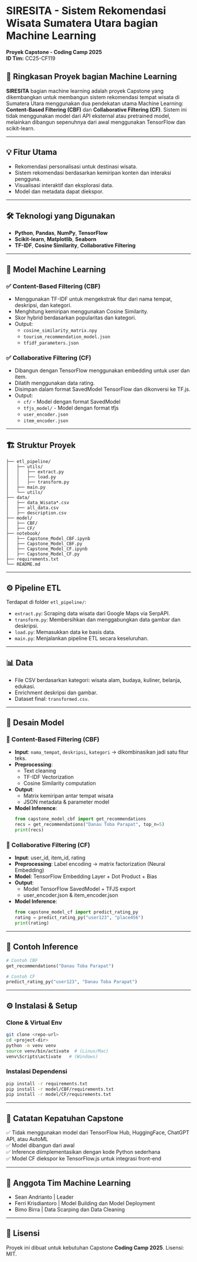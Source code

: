 # SIRESITA - Sistem Rekomendasi Wisata Sumatera Utara bagian Machine Learning

**Proyek Capstone - Coding Camp 2025**  
**ID Tim:** CC25-CF119

## 📌 Ringkasan Proyek bagian Machine Learning

**SIRESITA** bagian machine learning adalah proyek Capstone yang dikembangkan untuk membangun sistem rekomendasi tempat wisata di Sumatera Utara menggunakan dua pendekatan utama Machine Learning: **Content-Based Filtering (CBF)** dan **Collaborative Filtering (CF)**. Sistem ini tidak menggunakan model dari API eksternal atau pretrained model, melainkan dibangun sepenuhnya dari awal menggunakan TensorFlow dan scikit-learn.

---

## 💡 Fitur Utama

- Rekomendasi personalisasi untuk destinasi wisata.
- Sistem rekomendasi berdasarkan kemiripan konten dan interaksi pengguna.
- Visualisasi interaktif dan eksplorasi data.
- Model dan metadata dapat diekspor.

---

## 🛠️ Teknologi yang Digunakan

- **Python**, **Pandas**, **NumPy**, **TensorFlow**
- **Scikit-learn**, **Matplotlib**, **Seaborn**
- **TF-IDF**, **Cosine Similarity**, **Collaborative Filtering**

---

## 🧠 Model Machine Learning

### ✅ Content-Based Filtering (CBF)
- Menggunakan TF-IDF untuk mengekstrak fitur dari nama tempat, deskripsi, dan kategori.
- Menghitung kemiripan menggunakan Cosine Similarity.
- Skor hybrid berdasarkan popularitas dan kategori.
- Output:
  - `cosine_similarity_matrix.npy`
  - `tourism_recommendation_model.json`
  - `tfidf_parameters.json`

### ✅ Collaborative Filtering (CF)
- Dibangun dengan TensorFlow menggunakan embedding untuk user dan item.
- Dilatih menggunakan data rating.
- Disimpan dalam format SavedModel TensorFlow dan dikonversi ke TF.js.
- Output:
  - `cf/` - Model dengan format SavedModel
  - `tfjs_model/` - Model dengan format tfjs
  - `user_encoder.json`
  - `item_encoder.json`

---

## 🏗️ Struktur Proyek

```
├── etl_pipeline/
│   ├── utils/
│   │   ├── extract.py
│   │   ├── load.py
│   │   ├── transform.py
│   ├── main.py
│   └── utils/
├── data/
│   ├── data_Wisata*.csv
│   ├── all_data.csv
│   ├── description.csv
├── model/
│   ├── CBF/
│   ├── CF/
├── notebook/
│   ├── Capstone_Model_CBF.ipynb
│   ├── Capstone_Model_CBF.py
│   ├── Capstone_Model_CF.ipynb
│   ├── Capstone_Model_CF.py
├── requirements.txt
└── README.md
```

---

## ⚙️ Pipeline ETL

Terdapat di folder `etl_pipeline/`:
- `extract.py`: Scraping data wisata dari Google Maps via SerpAPI.
- `transform.py`: Membersihkan dan menggabungkan data gambar dan deskripsi.
- `load.py`: Memasukkan data ke basis data.
- `main.py`: Menjalankan pipeline ETL secara keseluruhan.

---

## 📊 Data

- File CSV berdasarkan kategori: wisata alam, budaya, kuliner, belanja, edukasi.
- Enrichment deskripsi dan gambar.
- Dataset final: `transformed.csv`.

---

## 🧠 Desain Model

### 📌 Content-Based Filtering (CBF)
- **Input**: `nama_tempat`, `deskripsi`, `kategori` → dikombinasikan jadi satu fitur teks.
- **Preprocessing**: 
  - Text cleaning
  - TF-IDF Vectorization
  - Cosine Similarity computation
- **Output**:
  - Matrix kemiripan antar tempat wisata
  - JSON metadata & parameter model
- **Model Inference**:
  ```python
  from capstone_model_cbf import get_recommendations
  recs = get_recommendations("Danau Toba Parapat", top_n=5)
  print(recs)
  ```

### 📌 Collaborative Filtering (CF)
- **Input**: user_id, item_id, rating
- **Preprocessing**: Label encoding → matrix factorization (Neural Embedding)
- **Model**: TensorFlow Embedding Layer + Dot Product + Bias
- **Output**:
  - Model TensorFlow SavedModel + TFJS export
  - user_encoder.json & item_encoder.json
- **Model Inference**:
  ```python
  from capstone_model_cf import predict_rating_py
  rating = predict_rating_py("user123", "place456")
  print(rating)
  ```

---

## 🚀 Contoh Inference

```python
# Contoh CBF
get_recommendations("Danau Toba Parapat")

# Contoh CF
predict_rating_py("user123", "Danau Toba Parapat")
```

---

## ⚙️ Instalasi & Setup

### Clone & Virtual Env
```bash
git clone <repo-url>
cd <project-dir>
python -m venv venv
source venv/bin/activate  # (Linux/Mac)
venv\Scripts\activate   # (Windows)
```

### Instalasi Dependensi
```bash
pip install -r requirements.txt
pip install -r model/CBF/requirements.txt
pip install -r model/CF/requirements.txt
```

---

## 📌 Catatan Kepatuhan Capstone

✅ Tidak menggunakan model dari TensorFlow Hub, HuggingFace, ChatGPT API, atau AutoML  
✅ Model dibangun dari awal  
✅ Inference diimplementasikan dengan kode Python sederhana  
✅ Model CF diekspor ke TensorFlow.js untuk integrasi front-end  

---

## 📍 Anggota Tim Machine Learning

- Sean Andrianto | Leader
- Ferri Krisdiantoro | Model Building dan Model Deployment
- Bimo Birra | Data Scarping dan Data Cleaning

---

## 📄 Lisensi

Proyek ini dibuat untuk kebutuhan Capstone **Coding Camp 2025**. Lisensi: MIT.  

